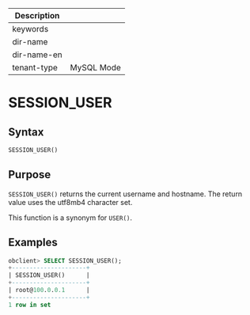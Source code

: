 | Description   |                 |
|---------------|-----------------|
| keywords      |                 |
| dir-name      |                 |
| dir-name-en   |                 |
| tenant-type   | MySQL Mode      |

# SESSION_USER

## Syntax

```sql
SESSION_USER()
```

## Purpose

`SESSION_USER()` returns the current username and hostname. The return value uses the utf8mb4 character set.

This function is a synonym for `USER()`.

## Examples

```sql
obclient> SELECT SESSION_USER();
+---------------------+
| SESSION_USER()      |
+---------------------+
| root@100.0.0.1      |
+---------------------+
1 row in set
```
